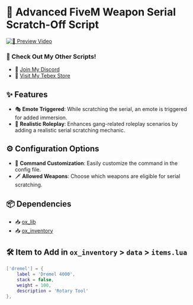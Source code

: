 
# 🔫 Advanced FiveM Weapon Serial Scratch-Off Script

[![🎥 Preview Video](https://discord.gg/3yGPKeNd)](https://discord.gg/3yGPKeNd)

### 📜 Check Out My Other Scripts!
- 💬 [Join My Discord](https://discord.gg/tJtKPSz9p3)
- 🛒 [Visit My Tebex Store](https://mikey.tebex.io/)

## ✨ Features
- 🎭 **Emote Triggered**: While scratching the serial, an emote is triggered for added immersion.
- 🌆 **Realistic Roleplay**: Enhances gang-related roleplay scenarios by adding a realistic serial scratching mechanic.

## ⚙️ Configuration Options
- 🔧 **Command Customization**: Easily customize the command in the config file.
- 🗡️ **Allowed Weapons**: Choose which weapons are eligible for serial scratching.

## 📦 Dependencies
- 📥 [ox_lib](https://github.com/overextended/ox_lib)
- 📥 [ox_inventory](https://github.com/overextended/ox_inventory)

## 🛠️ Item to Add in `ox_inventory` > `data` > `items.lua`

```lua
['dremel'] = {
    label = 'Dremel 4000',
    stack = false,
    weight = 100,
    description = 'Rotary Tool'
},
```
